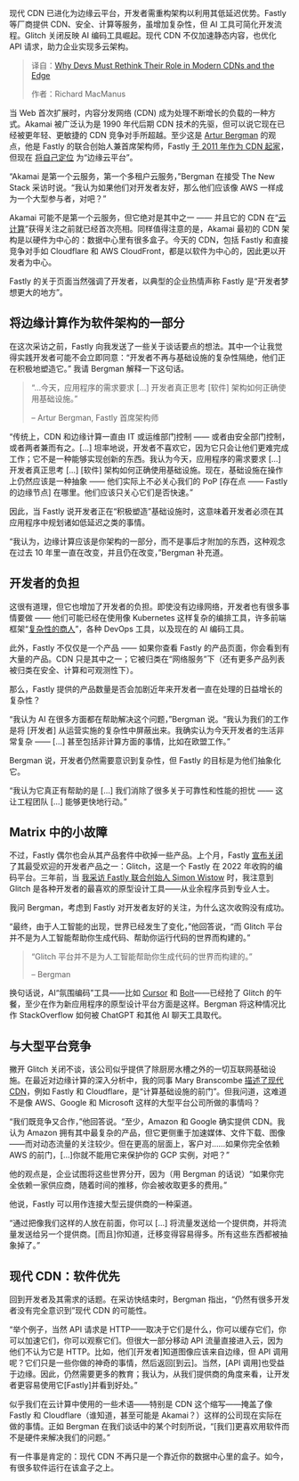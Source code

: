 <!--
title: 为什么开发者必须重新思考他们在现代CDN和边缘计算中的角色
cover: https://cdn.thenewstack.io/media/2025/06/59c84e33-zyanya-citlalli-465kpeg2n-q-unsplashc.jpg
summary: 现代 CDN 已进化为边缘云平台，开发者需重构架构以利用其低延迟优势。Fastly 等厂商提供 CDN、安全、计算等服务，虽增加复杂性，但 AI 工具可简化开发流程。Glitch 关闭反映 AI 编码工具崛起。现代 CDN 不仅加速静态内容，也优化 API 请求，助力企业实现多云架构。
-->

现代 CDN 已进化为边缘云平台，开发者需重构架构以利用其低延迟优势。Fastly 等厂商提供 CDN、安全、计算等服务，虽增加复杂性，但 AI 工具可简化开发流程。Glitch 关闭反映 AI 编码工具崛起。现代 CDN 不仅加速静态内容，也优化 API 请求，助力企业实现多云架构。

> 译自：[Why Devs Must Rethink Their Role in Modern CDNs and the Edge](https://thenewstack.io/why-devs-must-rethink-their-role-in-modern-cdns-and-the-edge/)
> 
> 作者：Richard MacManus

当 Web 首次扩展时，内容分发网络 (CDN) 成为处理不断增长的负载的一种方式。Akamai 被广泛认为是 1990 年代后期 CDN 技术的先驱，但可以说它现在已经被更年轻、更敏捷的 CDN 竞争对手所超越。至少这是 [Artur Bergman](https://www.linkedin.com/in/crucially/) 的观点，他是 Fastly 的联合创始人兼首席架构师，Fastly [于 2011 年作为 CDN 起家](https://thenewstack.io/glitch-fastly-developer-experience/)，但现在 [将自己定位](https://www.fastly.com/products) 为“边缘云平台”。

“Akamai 是第一个云服务，第一个多租户云服务，”Bergman 在接受 The New Stack 采访时说。“我认为如果他们对开发者友好，那么他们应该像 AWS 一样成为一个大型参与者，对吧？”

Akamai 可能不是第一个云服务，但它绝对是其中之一 —— 并且它的 CDN 在“[云计算](https://cybercultural.com/p/018-birth-of-cloud-computing/)”获得关注之前就已经首次亮相。同样值得注意的是，Akamai 最初的 CDN 架构是以硬件为中心的：数据中心里有很多盒子。今天的 CDN，包括 Fastly 和直接竞争对手如 Cloudflare 和 AWS CloudFront，都是以软件为中心的，因此更以开发者为中心。

Fastly 的关于页面当然强调了开发者，以典型的企业热情声称 Fastly 是“开发者梦想更大的地方”。

## 将边缘计算作为软件架构的一部分

在这次采访之前，Fastly 向我发送了一些关于谈话要点的想法。其中一个让我觉得实践开发者可能不会立即同意：“开发者不再与基础设施的复杂性隔绝，他们正在积极地塑造它。” 我请 Bergman 解释一下这句话。

> “…今天，应用程序的需求要求 […] 开发者真正思考 [软件] 架构如何正确使用基础设施。”
>
> – Artur Bergman, Fastly 首席架构师

“传统上，CDN 和边缘计算一直由 IT 或运维部门控制 —— 或者由安全部门控制，或者两者兼而有之。[…] 坦率地说，开发者不喜欢它，因为它只会让他们更难完成工作；它不是一种能够实现创新的东西。我认为今天，应用程序的需求要求 […] 开发者真正思考 […] [软件] 架构如何正确使用基础设施。现在，基础设施在操作上仍然应该是一种抽象 —— 他们实际上不必关心我们的 PoP [存在点 —— Fastly 的边缘节点] 在哪里。他们应该只关心它们是否快速。”

因此，当 Fastly 说开发者正在“积极塑造”基础设施时，这意味着开发者必须在其应用程序中规划诸如低延迟之类的事情。

“我认为，边缘计算应该是你架构的一部分，而不是事后才附加的东西，这种观念在过去 10 年里一直在改变，并且仍在改变，”Bergman 补充道。

## 开发者的负担

这很有道理，但它也增加了开发者的负担。即使没有边缘网络，开发者也有很多事情要做 —— 他们可能已经在使用像 Kubernetes 这样复杂的编排工具，许多前端框架“[复杂性的商人](https://thenewstack.io/developers-rail-against-javascript-merchants-of-complexity/)”，各种 DevOps 工具，以及现在的 AI 编码工具。

此外，Fastly 不仅仅是一个产品 —— 如果你查看 Fastly 的产品页面，你会看到有大量的产品。CDN 只是其中之一；它被归类在“网络服务”下（还有更多产品列表被归类在安全、计算和可观测性下）。

那么，Fastly 提供的产品数量是否会加剧近年来开发者一直在处理的日益增长的复杂性？

“我认为 AI 在很多方面都在帮助解决这个问题，”Bergman 说。“我认为我们的工作是将 [开发者] 从运营实施的复杂性中屏蔽出来。我确实认为今天开发者的生活非常复杂 —— […] 甚至包括非计算方面的事情，比如在欧盟工作。”

Bergman 说，开发者仍然需要意识到复杂性，但 Fastly 的目标是为他们抽象化它。

“我认为它真正有帮助的是 […] 我们消除了很多关于可靠性和性能的担忧 —— 这让工程团队 […] 能够更快地行动。”

## Matrix 中的小故障
不过，Fastly 偶尔也会从其产品套件中砍掉一些产品。上个月，Fastly [宣布关闭](https://blog.glitch.com/post/changes-are-coming-to-glitch/)了其最受欢迎的开发者产品之一：Glitch，这是一个 Fastly 在 2022 年收购的编码平台。三年前，当 [我采访 Fastly 联合创始人 Simon Wistow](https://thenewstack.io/glitch-fastly-developer-experience/) 时，我注意到 Glitch 是各种开发者的最喜欢的原型设计工具——从业余程序员到专业人士。

我问 Bergman，考虑到 Fastly 对开发者友好的关注，为什么这次收购没有成功。

“最终，由于人工智能的出现，世界已经发生了变化，”他回答说，“而 Glitch 平台并不是为人工智能帮助你生成代码、帮助你运行代码的世界而构建的。”

> “Glitch 平台并不是为人工智能帮助你生成代码的世界而构建的。”
>
> – Bergman

换句话说，AI“氛围编码”工具——比如 [Cursor](https://thenewstack.io/5-ways-cursor-ai-sets-the-standard-for-ai-coding-assistance/) 和 [Bolt](https://thenewstack.io/how-developers-are-using-bolt-a-fast-growing-ai-coding-tool/)——已经抢了 Glitch 的午餐，至少在作为新应用程序的原型设计平台方面是这样。Bergman 将这种情况比作 StackOverflow 如何被 ChatGPT 和其他 AI 聊天工具取代。

## 与大型平台竞争

撇开 Glitch 关闭不谈，该公司似乎提供了除厨房水槽之外的一切互联网基础设施。在最近对边缘计算的深入分析中，我的同事 Mary Branscombe [描述了现代 CDN](https://thenewstack.io/the-modern-cdn-means-complex-decisions-for-developers/)，例如 Fastly 和 Cloudflare，是“计算基础设施的前门”。但我问道，这难道不是像 AWS、Google 和 Microsoft 这样的大型平台公司所做的事情吗？

“我们既竞争又合作，”他回答说。“至少，Amazon 和 Google 确实提供 CDN。我认为 Amazon 拥有其中最复杂的产品，但它更侧重于加速媒体、文件下载、图像——而对动态流量的关注较少。但在更高的层面上，客户对……如果你完全依赖 AWS 的前门，[...]你就不能用它来保护你的 GCP 实例，对吧？”

他的观点是，企业试图将这些世界分开，因为（用 Bergman 的话说）“如果你完全依赖一家供应商，随着时间的推移，你会被收取更多的费用。”

他说，Fastly 可以用作连接大型云提供商的一种渠道。

“通过把像我们这样的人放在前面，你可以 [...] 将流量发送给一个提供商，并将流量发送给另一个提供商。[而且]你知道，迁移变得容易得多。所有这些东西都被抽象掉了。”

## 现代 CDN：软件优先

回到开发者及其需求的话题。在采访快结束时，Bergman 指出，“仍然有很多开发者没有完全意识到”现代 CDN 的可能性。

“举个例子，当然 API 请求是 HTTP——取决于它们是什么，你可以缓存它们，你可以加速它们，你可以观察它们。但很大一部分移动 API 流量直接进入云，因为他们不认为它是 HTTP。比如，他们[开发者]知道图像应该来自边缘，但 API 调用呢？它们只是一些你做的神奇的事情，然后返回[到云]。当然，[API 调用]也受益于边缘。因此，仍然需要更多的教育；我认为，从我们提供商的角度来看，让开发者更容易使用它[Fastly]并看到好处。”

似乎我们在云计算中使用的一些术语——特别是 CDN 这个缩写——掩盖了像 Fastly 和 Cloudflare（谁知道，甚至可能是 Akamai？）这样的公司现在实际在做的事情。正如 Bergman 在我们谈话中的某个时刻所说，“[我们]更喜欢用软件而不是硬件来解决我们的问题。”

有一件事是肯定的：现代 CDN 不再只是一个靠近你的数据中心里的盒子。如今，有很多软件运行在该盒子之上。